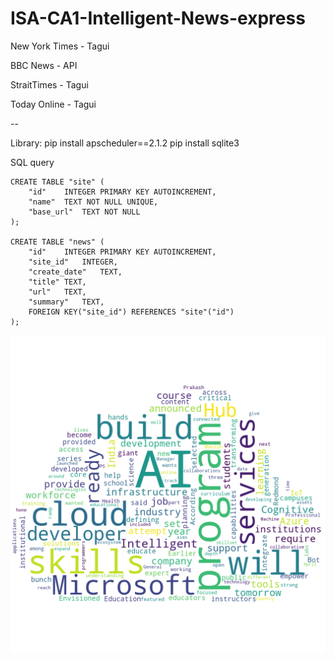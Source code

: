 # ISA-CA1-Intelligent-News-express

New York Times - Tagui

BBC News - API

StraitTimes - Tagui

Today Online - Tagui

--

Library:
pip install apscheduler==2.1.2
pip install sqlite3


SQL query
```
CREATE TABLE "site" (
	"id"	INTEGER PRIMARY KEY AUTOINCREMENT,
	"name"	TEXT NOT NULL UNIQUE,
	"base_url"	TEXT NOT NULL
);

CREATE TABLE "news" (
	"id"	INTEGER PRIMARY KEY AUTOINCREMENT,
	"site_id"	INTEGER,
	"create_date"	TEXT,
	"title"	TEXT,
	"url"	TEXT,
	"summary"	TEXT,
	FOREIGN KEY("site_id") REFERENCES "site"("id")
);
```

![](images/cloud_word_output_2.png?raw=true)

